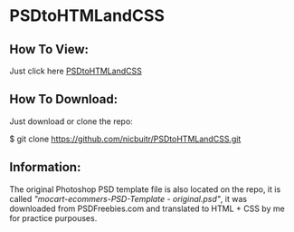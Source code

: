 # PSDtoHTMLandCSS

## How To View:

Just click here [PSDtoHTMLandCSS](https://nicbuitr.github.io/PSDtoHTMLandCSS/)

## How To Download:

Just download or clone the repo:

$ git clone https://github.com/nicbuitr/PSDtoHTMLandCSS.git

## Information:

The original Photoshop PSD template file is also located on the repo, it is called *"mocart-ecommers-PSD-Template - original.psd"*, it was downloaded from PSDFreebies.com and translated to HTML + CSS  by me for practice purpouses.